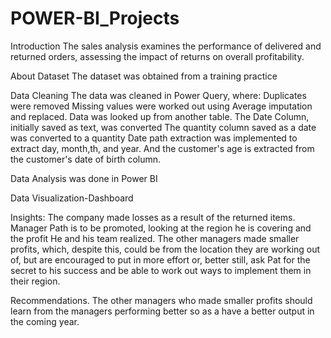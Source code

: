 # POWER-BI_Projects
Introduction
The sales analysis examines the performance of delivered and returned orders, assessing the impact of returns on overall profitability.

About Dataset
The dataset was obtained from a training practice

Data Cleaning
The data was cleaned in Power Query, where:
Duplicates were removed
Missing values were worked out using Average imputation and replaced. 
Data was looked up from another table. 
The Date Column, initially saved as text, was converted 
The quantity column saved as a date was converted to a quantity
Date path extraction was implemented to extract day, month,th, and year.
And the customer's age is extracted from the customer's date of birth column.

Data Analysis was done in Power BI

Data Visualization-Dashboard 

Insights:
The company made losses as a result of the returned items. Manager Path is to be promoted, looking at the region he is covering and the profit
He and his team realized. The other managers made smaller profits, which, despite this, could be from the location they are working out of,
but are encouraged to put in more effort or, better still, ask Pat for the secret to his success and be able to work out ways to 
implement them in their region.


Recommendations.
The other managers who made smaller profits should learn from the managers performing better so as a have a better output in the coming year.
